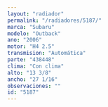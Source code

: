 ```yaml
---
layout: "radiador"
permalink: "/radiadores/5187/"
marca: "Subaru"
modelo: "Outback"
ano: "2006"
motor: "H4 2.5"
transmision: "Automática"
parte: "438448"
clima: "Con clima"
alto: "13 3/8"
ancho: "27 1/16"
observaciones: ""
id: "5187"
---
```


